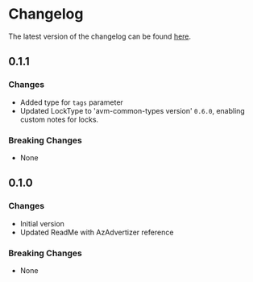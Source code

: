 # Changelog

The latest version of the changelog can be found [here](https://github.com/Azure/bicep-registry-modules/blob/main/avm/res/dev-center/network-connection/CHANGELOG.md).

## 0.1.1

### Changes

- Added type for `tags` parameter
- Updated LockType to 'avm-common-types version' `0.6.0`, enabling custom notes for locks.

### Breaking Changes

- None

## 0.1.0

### Changes

- Initial version
- Updated ReadMe with AzAdvertizer reference

### Breaking Changes

- None
